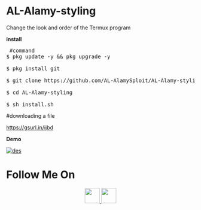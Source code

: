 # AL-Alamy-styling
Change the look and order of the Termux program

**install**
<pre><span class="pl-c"></span> #command </span>
$ pkg update -y && pkg upgrade -y

$ pkg install git

$ git clone https://github.com/AL-AlamySploit/AL-Alamy-styling

$ cd AL-Alamy-styling

$ sh install.sh</span></pre>

#downloading a file

https://gsurl.in/ijbd


**Demo**
<p><a href="https://youtu.be/5SlUBmWFBa4" rel="nofollow"><img src="https://i9.ytimg.com/vi/5SlUBmWFBa4/maxresdefault.jpg?time=1588549198122&sqp=CKSqvfUF&rs=AOn4CLCVsOM8KvWBfzh26u19ejJamrh41w" alt="des" style="max-width:100%;"></a></p>
  
  
 #                                                       Follow Me On
                                                              
<p align="center">
  <a href="https://youtube.com/ALAlamyTube" rel="nofollow">
    <img src="https://camo.githubusercontent.com/fc12f940aee0e71daa0ad0812c9bd5e761ab0692/68747470733a2f2f7777772e69636f6e7364622e636f6d2f69636f6e732f707265766965772f626c61636b2f796f75747562652d342d78786c2e706e67" width="40" height="40" data-canonical-src="https://www.iconsdb.com/icons/preview/black/youtube-4-xxl.png" style="max-width:100%;">
  </a>
  <a href="https://www.instagram.com/al_alamy7">
    <img src="https://camo.githubusercontent.com/78d82bdef1c93f7c535b978fdad44ec890c113ba/687474703a2f2f636c69706172742d6c6962726172792e636f6d2f696d616765735f6b2f696e7374616772616d2d706e672d7472616e73706172656e742f696e7374616772616d2d706e672d7472616e73706172656e742d31362e706e67" width="40" height="40" data-canonical-src="http://clipart-library.com/images_k/instagram-png-transparent/instagram-png-transparent-16.png" style="max-width:100%;">
</a></p>
